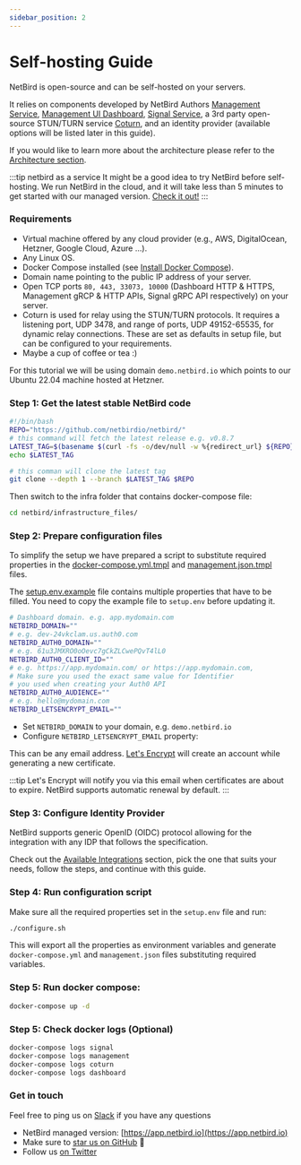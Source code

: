 ```yaml
---
sidebar_position: 2
---
```


# Self-hosting Guide

NetBird is open-source and can be self-hosted on your servers.

It relies on components developed by NetBird Authors [Management Service](https://github.com/netbirdio/netbird/tree/main/management), [Management UI Dashboard](https://github.com/netbirdio/dashboard), [Signal Service](https://github.com/netbirdio/netbird/tree/main/signal),
a 3rd party open-source STUN/TURN service [Coturn](https://github.com/coturn/coturn), and an identity provider (available options will be listed later in this guide).

If you would like to learn more about the architecture please refer to the [Architecture section](/overview/architecture).

:::tip netbird as a service
It might be a good idea to try NetBird before self-hosting. 
We run NetBird in the cloud, and it will take less than 5 minutes to get started with our managed version. [Check it out!](https://netbird.io/pricing)
:::

### Requirements

- Virtual machine offered by any cloud provider (e.g., AWS, DigitalOcean, Hetzner, Google Cloud, Azure ...).
- Any Linux OS.
- Docker Compose installed (see [Install Docker Compose](https://docs.docker.com/compose/install/)).
- Domain name pointing to the public IP address of your server.
- Open TCP ports ```80, 443, 33073, 10000``` (Dashboard HTTP & HTTPS, Management gRCP & HTTP APIs, Signal gRPC API respectively) on your server.
- Coturn is used for relay using the STUN/TURN protocols. It requires a listening port, UDP 3478, and range of ports, UDP 49152-65535, for dynamic relay connections. These are set as defaults in setup file, but can be configured to your requirements.
- Maybe a cup of coffee or tea :)

For this tutorial we will be using domain ```demo.netbird.io``` which points to our Ubuntu 22.04 machine hosted at Hetzner.

### Step 1: Get the latest stable NetBird code

```bash 
#!/bin/bash
REPO="https://github.com/netbirdio/netbird/"
# this command will fetch the latest release e.g. v0.8.7
LATEST_TAG=$(basename $(curl -fs -o/dev/null -w %{redirect_url} ${REPO}releases/latest))
echo $LATEST_TAG

# this comman will clone the latest tag
git clone --depth 1 --branch $LATEST_TAG $REPO
```

Then switch to the infra folder that contains docker-compose file:

```bash 
cd netbird/infrastructure_files/
```
### Step 2:  Prepare configuration files

To simplify the setup we have prepared a script to substitute required properties in the [docker-compose.yml.tmpl](https://github.com/netbirdio/netbird/tree/main/infrastructure_files/docker-compose.yml.tmpl) and [management.json.tmpl](https://github.com/netbirdio/netbird/tree/main/infrastructure_files/management.json.tmpl) files.

The [setup.env.example](https://github.com/netbirdio/netbird/tree/main/infrastructure_files/setup.env.example) file contains multiple properties that have to be filled. You need to copy the example file to `setup.env` before updating it.

```bash
# Dashboard domain. e.g. app.mydomain.com
NETBIRD_DOMAIN=""
# e.g. dev-24vkclam.us.auth0.com
NETBIRD_AUTH0_DOMAIN=""
# e.g. 61u3JMXRO0oOevc7gCkZLCwePQvT4lL0
NETBIRD_AUTH0_CLIENT_ID=""
# e.g. https://app.mydomain.com/ or https://app.mydomain.com,
# Make sure you used the exact same value for Identifier
# you used when creating your Auth0 API
NETBIRD_AUTH0_AUDIENCE=""
# e.g. hello@mydomain.com
NETBIRD_LETSENCRYPT_EMAIL=""
```

- Set ```NETBIRD_DOMAIN``` to your domain, e.g.  `demo.netbird.io`
- Configure ```NETBIRD_LETSENCRYPT_EMAIL``` property:

This can be any email address. [Let's Encrypt](https://letsencrypt.org/) will create an account while generating a new certificate.

:::tip
Let's Encrypt will notify you via this email when certificates are about to expire. NetBird supports automatic renewal by default.
:::

### Step 3: Configure Identity Provider

NetBird supports generic OpenID (OIDC) protocol allowing for the integration with any IDP that follows the specification.

Check out the [Available Integrations](/integrations/identity-providers/self-hosted/available-idp-integrations) section,
pick the one that suits your needs, follow the steps, and continue with this guide.

### Step 4: Run configuration script
Make sure all the required properties set in the ```setup.env``` file and run:

 ```bash
 ./configure.sh
 ```

This will export all the properties as environment variables and generate ```docker-compose.yml``` and ```management.json``` files substituting required variables.

### Step 5: Run docker compose:

```bash
docker-compose up -d
```
### Step 5: Check docker logs (Optional)

 ```bash
 docker-compose logs signal
 docker-compose logs management
 docker-compose logs coturn
 docker-compose logs dashboard
```

### Get in touch

Feel free to ping us on [Slack](https://join.slack.com/t/netbirdio/shared_invite/zt-vrahf41g-ik1v7fV8du6t0RwxSrJ96A) if you have any questions

- NetBird managed version: [https://app.netbird.io](https://app.netbird.io)
- Make sure to [star us on GitHub](https://github.com/netbirdio/netbird) :pray:
- Follow us [on Twitter](https://twitter.com/netbird)
